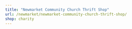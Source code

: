 ```yaml
---
title: "Newmarket Community Church Thrift Shop"
url: /newmarket/newmarket-community-church-thrift-shop/
shop: charity
---
```

